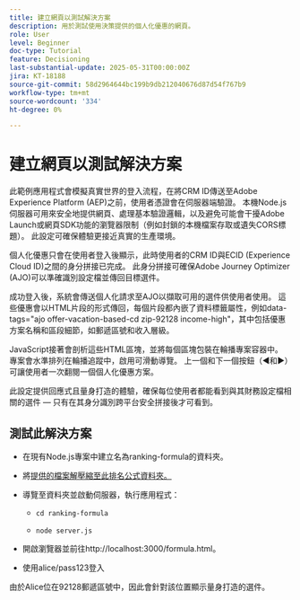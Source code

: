 ```yaml
---
title: 建立網頁以測試解決方案
description: 用於測試使用決策提供的個人化優惠的網頁。
role: User
level: Beginner
doc-type: Tutorial
feature: Decisioning
last-substantial-update: 2025-05-31T00:00:00Z
jira: KT-18188
source-git-commit: 58d2964644bc199b9db212040676d87d54f767b9
workflow-type: tm+mt
source-wordcount: '334'
ht-degree: 0%

---
```



# 建立網頁以測試解決方案

此範例應用程式會模擬真實世界的登入流程，在將CRM ID傳送至Adobe Experience Platform (AEP)之前，使用者憑證會在伺服器端驗證。 本機Node.js伺服器可用來安全地提供網頁、處理基本驗證邏輯，以及避免可能會干擾Adobe Launch或網頁SDK功能的瀏覽器限制（例如封鎖的本機檔案存取或遺失CORS標題）。 此設定可確保體驗更接近真實的生產環境。

個人化優惠只會在使用者登入後顯示，此時使用者的CRM ID與ECID (Experience Cloud ID)之間的身分拼接已完成。 此身分拼接可確保Adobe Journey Optimizer (AJO)可以準確識別設定檔並傳回目標選件。

成功登入後，系統會傳送個人化請求至AJO以擷取可用的選件供使用者使用。 這些優惠會以HTML片段的形式傳回，每個片段都內嵌了資料標籤屬性，例如data-tags=&quot;ajo offer-vacation-based-cd zip-92128 income-high&quot;，其中包括優惠方案名稱和區段細節，如郵遞區號和收入層級。

JavaScript接著會剖析這些HTML區塊，並將每個區塊包裝在輪播專案容器中。 專案會水準排列在輪播追蹤中，啟用可滑動導覽。 上一個和下一個按鈕（◀和▶）可讓使用者一次翻閱一個個人化優惠方案。

此設定提供回應式且量身打造的體驗，確保每位使用者都能看到與其財務設定檔相關的選件 — 只有在其身分識別跨平台安全拼接後才可看到。

## 測試此解決方案

* 在現有Node.js專案中建立名為ranking-formula的資料夾。

* 將[提供的檔案解壓縮至此排名公式資料夾。](assets/ranking-formula.zip)

* 導覽至資料夾並啟動伺服器，執行應用程式：
   * `cd ranking-formula`

   * `node server.js`


* 開啟瀏覽器並前往http://localhost:3000/formula.html。

* 使用alice/pass123登入

由於Alice位在92128郵遞區號中，因此會針對該位置顯示量身打造的選件。